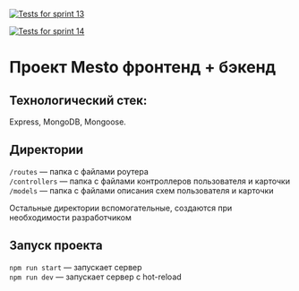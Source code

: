 [![Tests for sprint 13](https://github.com/AlexandraMaslennikova/express-mesto-gha/actions/workflows/tests-13-sprint.yml/badge.svg)](https://github.com/express-mesto-gha/express-mesto-gha/actions/workflows/tests-13-sprint.yml) 

[![Tests for sprint 14](https://github.com/AlexandraMaslennikova/express-mesto-gha/actions/workflows/tests-14-sprint.yml/badge.svg)](https://github.com/express-mesto-gha/express-mesto-gha/actions/workflows/tests-14-sprint.yml)
# Проект Mesto фронтенд + бэкенд

## Технологический стек:
Express, MongoDB, Mongoose.

## Директории

`/routes` — папка с файлами роутера  
`/controllers` — папка с файлами контроллеров пользователя и карточки   
`/models` — папка с файлами описания схем пользователя и карточки  
  
Остальные директории вспомогательные, создаются при необходимости разработчиком

## Запуск проекта

`npm run start` — запускает сервер   
`npm run dev` — запускает сервер с hot-reload
